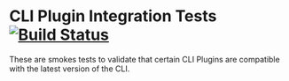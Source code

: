 # CLI Plugin Integration Tests [![Build Status](https://travis-ci.org/heroku/cli-plugin-integration-tests.svg?branch=master)](https://travis-ci.org/heroku/cli-plugin-integration-tests)

These are smokes tests to validate that certain CLI Plugins are compatible with
the latest version of the CLI.
